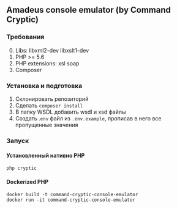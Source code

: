## Amadeus console emulator (by Command Cryptic)

### Требования

0. Libs: libxml2-dev libxslt1-dev
1. PHP >= 5.6
2. PHP extensions: xsl soap 
3. Composer

### Установка и подготовка

1. Склонировать репозиторий
2. Сделать `composer install`
3. В папку WSDL добавить wsdl и xsd файлы
4. Создать .`env` файл из `.env.example`, прописав в него все пропущенные значения

### Запуск

#### Установленный нативно PHP

`php cryptic`

####  Dockerized PHP

    docker build -t command-cryptic-console-emulator
    docker run -it command-cryptic-console-emulator